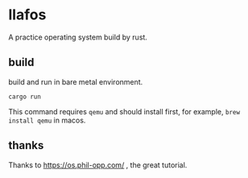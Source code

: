 # llafos

A practice operating system build by rust.

## build
build and run in bare metal environment.

```shell
cargo run
```

This command requires `qemu` and should install first, for example, `brew install qemu` in macos.

## thanks

Thanks to https://os.phil-opp.com/  , the great tutorial. 

